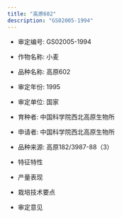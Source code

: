 ```yaml
---
title: "高原602"
description: "GS02005-1994"
---
```

* 审定编号:  GS02005-1994

*  作物名称:  小麦

*  品种名称:  高原602

*  审定年份:  1995

*  审定单位:  国家

* 育种者:  中国科学院西北高原生物所

*  申请者:  中国科学院西北高原生物所

*  品种来源:  高原182/3987-88（3）

*  特征特性


*  产量表现


*  栽培技术要点


*  审定意见

